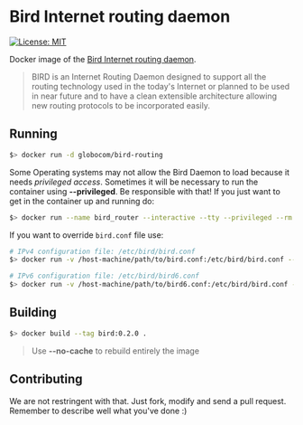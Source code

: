 # Bird Internet routing daemon
[![License: MIT](https://img.shields.io/badge/License-MIT-yellow.svg)](https://raw.githubusercontent.com/globocom/bird-routing/master/LICENSE)


Docker image of the [Bird Internet routing daemon](http://bird.network.cz/).

> BIRD is an Internet Routing Daemon designed to support all the routing technology used in the today's Internet or planned to be used in near future and to have a clean extensible architecture allowing new routing protocols to be incorporated easily.

## Running
```bash
$> docker run -d globocom/bird-routing
```
Some Operating systems may not allow the Bird Daemon to load because it needs *privileged access*.
Sometimes it will be necessary to run the container using **--privileged**. Be responsible with that!
If you just want to get in the container up and running do:
```bash
$> docker run --name bird_router --interactive --tty --privileged --rm globocom/bird-routing 
```

If you want to override ```bird.conf``` file use:
```bash
# IPv4 configuration file: /etc/bird/bird.conf
$> docker run -v /host-machine/path/to/bird.conf:/etc/bird/bird.conf --privileged -d globocom/bird-routing

# IPv6 configuration file: /etc/bird/bird6.conf
$> docker run -v /host-machine/path/to/bird6.conf:/etc/bird/bird.conf --privileged -d globocom/bird-routing
```

## Building
```bash
$> docker build --tag bird:0.2.0 .
```
> Use **--no-cache** to rebuild entirely the image

## Contributing
We are not restringent with that. Just fork, modify and send a pull request. Remember to describe well what you've done :)

